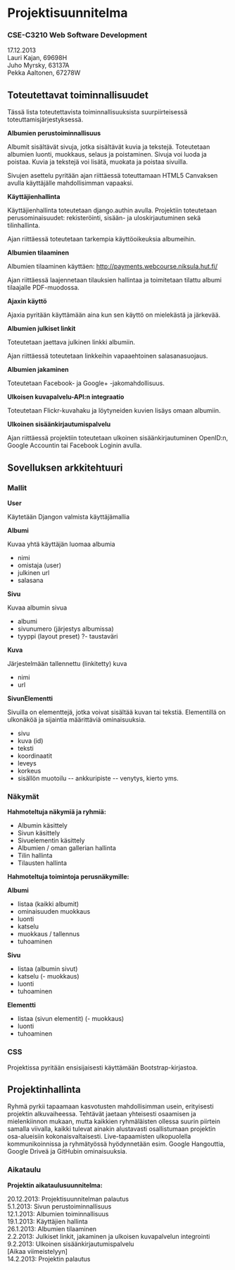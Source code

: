 Projektisuunnitelma
===============

### CSE-C3210 Web Software Development  
17.12.2013  
Lauri Kajan, 69698H  
Juho Myrsky, 63137A  
Pekka Aaltonen, 67278W  


Toteutettavat toiminnallisuudet
---------------

Tässä lista toteutettavista toiminnallisuuksista suurpiirteisessä toteuttamisjärjestyksessä.

__Albumien perustoiminnallisuus__

Albumit sisältävät sivuja, jotka sisältävät kuvia ja tekstejä. Toteutetaan albumien luonti, muokkaus, selaus ja poistaminen. Sivuja voi luoda ja poistaa. Kuvia ja tekstejä voi lisätä, muokata ja poistaa sivuilla.

Sivujen asettelu pyritään ajan riittäessä toteuttamaan HTML5 Canvaksen avulla käyttäjälle mahdollisimman vapaaksi.

__Käyttäjienhallinta__

Käyttäjienhallinta toteutetaan django.authin avulla. Projektiin toteutetaan perusominaisuudet: rekisteröinti, sisään- ja uloskirjautuminen sekä tilinhallinta.

Ajan riittäessä toteutetaan tarkempia käyttöoikeuksia albumeihin.

__Albumien tilaaminen__

Albumien tilaaminen käyttäen: http://payments.webcourse.niksula.hut.fi/

Ajan riittäessä laajennetaan tilauksien hallintaa ja toimitetaan tilattu albumi tilaajalle PDF-muodossa.

__Ajaxin käyttö__

Ajaxia pyritään käyttämään aina kun sen käyttö on mielekästä ja järkevää.

__Albumien julkiset linkit__

Toteutetaan jaettava julkinen linkki albumiin. 

Ajan riittäessä toteutetaan linkkeihin vapaaehtoinen salasanasuojaus.

__Albumien jakaminen__

Toteutetaan Facebook- ja Google+ -jakomahdollisuus.

__Ulkoisen kuvapalvelu-API:n integraatio__

Toteutetaan Flickr-kuvahaku ja löytyneiden kuvien lisäys omaan albumiin.

__Ulkoinen sisäänkirjautumispalvelu__

Ajan riittäessä projektiin toteutetaan ulkoinen sisäänkirjautuminen OpenID:n, Google Accountin tai Facebook Loginin avulla.


Sovelluksen arkkitehtuuri
---------------

### Mallit

__User__

Käytetään Djangon valmista käyttäjämallia

__Albumi__

Kuvaa yhtä käyttäjän luomaa albumia

- nimi
- omistaja (user)
- julkinen url
- salasana

__Sivu__

Kuvaa albumin sivua

- albumi
- sivunumero (järjestys albumissa)
- tyyppi (layout preset)
?- taustaväri


__Kuva__

Järjestelmään tallennettu (linkitetty) kuva

- nimi
- url

__SivunElementti__

Sivuilla on elementtejä, jotka voivat sisältää kuvan tai tekstiä. Elementillä on ulkonäköä ja sijaintia määrittäviä ominaisuuksia.

- sivu
- kuva (id)
- teksti
- koordinaatit
- leveys
- korkeus
- sisällön muotoilu
-- ankkuripiste
-- venytys, kierto yms.

### Näkymät 

__Hahmoteltuja näkymiä ja ryhmiä:__  
* Albumin käsittely
* Sivun käsittely
* Sivuelementin käsittely
* Albumien / oman gallerian hallinta 
* Tilin hallinta
* Tilausten hallinta

__Hahmoteltuja toimintoja perusnäkymille:__

__Albumi__  
- listaa (kaikki albumit)
- ominaisuuden muokkaus
- luonti
- katselu
- muokkaus / tallennus
- tuhoaminen

__Sivu__  
- listaa (albumin sivut)
- katselu
(- muokkaus)
- luonti
- tuhoaminen

__Elementti__  
- listaa (sivun elementit)
(- muokkaus)
- luonti
- tuhoaminen

### CSS

Projektissa pyritään ensisijaisesti käyttämään Bootstrap-kirjastoa.

Projektinhallinta
---------------

Ryhmä pyrkii tapaamaan kasvotusten mahdollisimman usein, erityisesti projektin alkuvaiheessa. Tehtävät jaetaan yhteisesti osaamisen ja mielenkiinnon mukaan, mutta kaikkien ryhmäläisten ollessa suurin piirtein samalla viivalla, kaikki tulevat ainakin alustavasti osallistumaan projektin osa-alueisiin kokonaisvaltaisesti. Live-tapaamisten ulkopuolella kommunikoinnissa ja ryhmätyössä hyödynnetään esim. Google Hangouttia, Google Driveä ja GitHubin ominaisuuksia.

### Aikataulu

__Projektin aikataulusuunnitelma:__

20.12.2013: Projektisuunnitelman palautus  
5.1.2013: Sivun perustoiminnallisuus  
12.1.2013: Albumien toiminnallisuus  
19.1.2013: Käyttäjien hallinta  
26.1.2013: Albumien tilaaminen  
2.2.2013: Julkiset linkit, jakaminen ja ulkoisen kuvapalvelun integrointi  
9.2.2013: Ulkoinen sisäänkirjautumispalvelu  
[Aikaa viimeistelyyn]  
14.2.2013: Projektin palautus  
